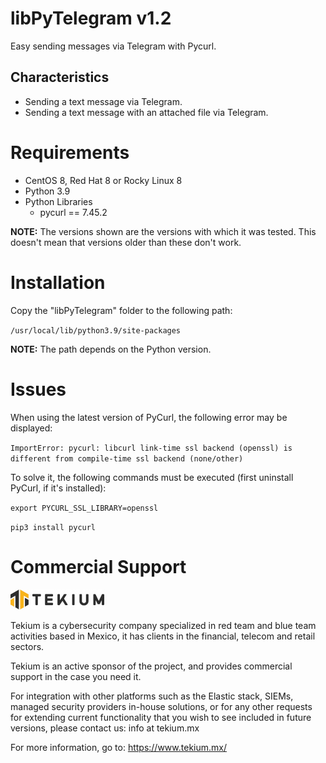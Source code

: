 # libPyTelegram v1.2

Easy sending messages via Telegram with Pycurl.

## Characteristics
- Sending a text message via Telegram.
- Sending a text message with an attached file via Telegram.

# Requirements
- CentOS 8, Red Hat 8 or Rocky Linux 8
- Python 3.9
- Python Libraries
  - pycurl == 7.45.2

**NOTE:** The versions shown are the versions with which it was tested. This doesn't mean that versions older than these don't work.

# Installation

Copy the "libPyTelegram" folder to the following path:

`/usr/local/lib/python3.9/site-packages`

**NOTE:** The path depends on the Python version.

# Issues

When using the latest version of PyCurl, the following error may be displayed:

`ImportError: pycurl: libcurl link-time ssl backend (openssl) is different from compile-time ssl backend (none/other)`

To solve it, the following commands must be executed (first uninstall PyCurl, if it's installed):

`export PYCURL_SSL_LIBRARY=openssl`

`pip3 install pycurl`

# Commercial Support
![Tekium](https://github.com/unmanarc/uAuditAnalyzer2/blob/master/art/tekium_slogo.jpeg)

Tekium is a cybersecurity company specialized in red team and blue team activities based in Mexico, it has clients in the financial, telecom and retail sectors.

Tekium is an active sponsor of the project, and provides commercial support in the case you need it.

For integration with other platforms such as the Elastic stack, SIEMs, managed security providers in-house solutions, or for any other requests for extending current functionality that you wish to see included in future versions, please contact us: info at tekium.mx

For more information, go to: https://www.tekium.mx/
